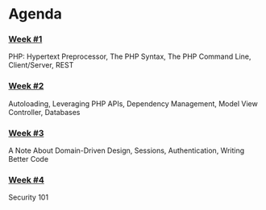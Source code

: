 # Agenda

### [Week #1](#slide9)

PHP: Hypertext Preprocessor, The PHP Syntax, The PHP Command Line,
Client/Server, REST

### [Week #2](#slide62)

Autoloading, Leveraging PHP APIs, Dependency Management, Model View Controller,
Databases

### [Week #3](#slide128)

A Note About Domain-Driven Design, Sessions, Authentication, Writing Better Code

### [Week #4](#slide171)

Security 101
